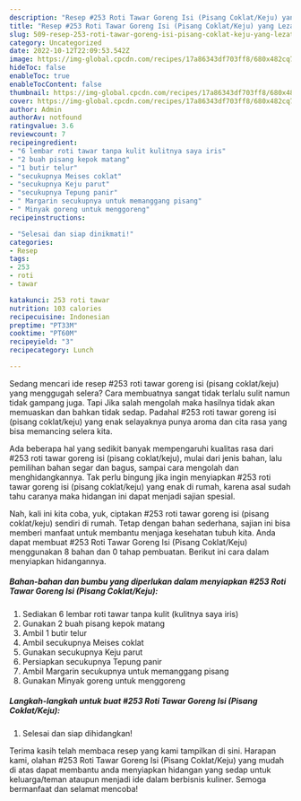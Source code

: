```yaml
---
description: "Resep #253 Roti Tawar Goreng Isi (Pisang Coklat/Keju) yang Lezat Sekali , Bikin Ngiler"
title: "Resep #253 Roti Tawar Goreng Isi (Pisang Coklat/Keju) yang Lezat Sekali , Bikin Ngiler"
slug: 509-resep-253-roti-tawar-goreng-isi-pisang-coklat-keju-yang-lezat-sekali-bikin-ngiler
category: Uncategorized
date: 2022-10-12T22:09:53.542Z
image: https://img-global.cpcdn.com/recipes/17a86343df703ff8/680x482cq70/253-roti-tawar-goreng-isi-pisang-coklatkeju-foto-resep-utama.jpg
hideToc: false
enableToc: true
enableTocContent: false
thumbnail: https://img-global.cpcdn.com/recipes/17a86343df703ff8/680x482cq70/253-roti-tawar-goreng-isi-pisang-coklatkeju-foto-resep-utama.jpg
cover: https://img-global.cpcdn.com/recipes/17a86343df703ff8/680x482cq70/253-roti-tawar-goreng-isi-pisang-coklatkeju-foto-resep-utama.jpg
author: Admin
authorAv: notfound
ratingvalue: 3.6
reviewcount: 7
recipeingredient:
- "6 lembar roti tawar tanpa kulit kulitnya saya iris"
- "2 buah pisang kepok matang"
- "1 butir telur"
- "secukupnya Meises coklat"
- "secukupnya Keju parut"
- "secukupnya Tepung panir"
- " Margarin secukupnya untuk memanggang pisang"
- " Minyak goreng untuk menggoreng"
recipeinstructions:

- "Selesai dan siap dinikmati!"
categories:
- Resep
tags:
- 253
- roti
- tawar

katakunci: 253 roti tawar 
nutrition: 103 calories
recipecuisine: Indonesian
preptime: "PT33M"
cooktime: "PT60M"
recipeyield: "3"
recipecategory: Lunch

---
```



Sedang mencari ide resep #253 roti tawar goreng isi (pisang coklat/keju) yang menggugah selera? Cara membuatnya sangat tidak terlalu sulit namun tidak gampang juga. Tapi Jika salah mengolah maka hasilnya tidak akan memuaskan dan bahkan tidak sedap. Padahal #253 roti tawar goreng isi (pisang coklat/keju) yang enak selayaknya punya aroma dan cita rasa yang bisa memancing selera kita.


Ada beberapa hal yang sedikit banyak mempengaruhi kualitas rasa dari #253 roti tawar goreng isi (pisang coklat/keju), mulai dari jenis bahan, lalu pemilihan bahan segar dan bagus, sampai cara mengolah dan menghidangkannya. Tak perlu bingung jika ingin menyiapkan #253 roti tawar goreng isi (pisang coklat/keju) yang enak di rumah, karena asal sudah tahu caranya maka hidangan ini dapat menjadi sajian spesial.




Nah, kali ini kita coba, yuk, ciptakan #253 roti tawar goreng isi (pisang coklat/keju) sendiri di rumah. Tetap dengan bahan sederhana, sajian ini bisa memberi manfaat untuk membantu menjaga kesehatan tubuh kita. Anda dapat membuat #253 Roti Tawar Goreng Isi (Pisang Coklat/Keju) menggunakan 8 bahan dan 0 tahap pembuatan. Berikut ini cara dalam menyiapkan hidangannya.

<!--inarticleads1-->

##### Bahan-bahan dan bumbu yang diperlukan dalam menyiapkan #253 Roti Tawar Goreng Isi (Pisang Coklat/Keju):

1. Sediakan 6 lembar roti tawar tanpa kulit (kulitnya saya iris)
1. Gunakan 2 buah pisang kepok matang
1. Ambil 1 butir telur
1. Ambil secukupnya Meises coklat
1. Gunakan secukupnya Keju parut
1. Persiapkan secukupnya Tepung panir
1. Ambil  Margarin secukupnya untuk memanggang pisang
1. Gunakan  Minyak goreng untuk menggoreng




<!--inarticleads2-->

##### Langkah-langkah untuk buat #253 Roti Tawar Goreng Isi (Pisang Coklat/Keju):


1. Selesai dan siap dihidangkan!



Terima kasih telah membaca resep yang kami tampilkan di sini. Harapan kami, olahan #253 Roti Tawar Goreng Isi (Pisang Coklat/Keju) yang mudah di atas dapat membantu anda menyiapkan hidangan yang sedap untuk keluarga/teman ataupun menjadi ide dalam berbisnis kuliner. Semoga bermanfaat dan selamat mencoba!
